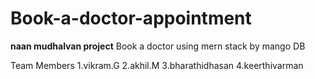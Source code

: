 # Book-a-doctor-appointment
**naan mudhalvan project**
Book a doctor using mern stack by mango DB

Team Members
1.vikram.G
2.akhil.M
3.bharathidhasan
4.keerthivarman
